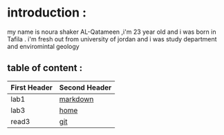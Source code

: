 # introduction :
my name is noura shaker AL-Qatameen ,i'm 23 year old and i was born in Tafila .
i'm fresh out from university of jordan and i was study department and enviromintal geology 

## table of content :
|First Header | Second Header|
|------------ | ------------|
|lab1|[markdown](markdown.md)|
|lab3|[home](home.md)|
|read3|[git](git.md)|
